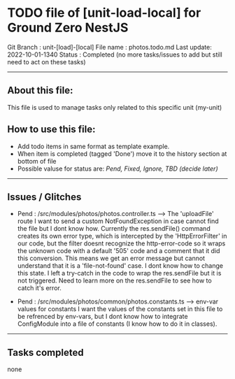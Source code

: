 # TODO file of [unit-load-local] for Ground Zero NestJS

Git Branch : unit-[load]-[local]
File name  : photos.todo.md
Last update: 2022-10-01-1340
Status     : Completed (no more tasks/issues to add but still need to act on these tasks)


-----------------------------------------------------------

## About this file:
This file is used to manage tasks only related to this specific unit (my-unit)

## How to use this file:
- Add todo items in same format as template example.
- When item is completed (tagged 'Done') move it to the history section at bottom of file
- Possible valuse for status are: *Pend, Fixed, Ignore, TBD (decide later)*


-----------------------------------------------------------
## Issues / Glitches 

- Pend : /src/modules/photos/photos.controller.ts  --> The 'uploadFile' route
        I want to send a custom NotFoundException in case cannot find the file but I dont know how. 
        Currently the res.sendFile() command creates its own error type, which is intercepted by the 'HttpErrorFilter' in our code, but the filter doesnt recognize the http-error-code so it wraps the unknown code with a default '505' code and a comment that it did this conversion.
        This means we get an error message but cannot understand that it is a 'file-not-found' case.
        I dont know how to change this state.
        I left a try-catch in the code to wrap the res.sendFile but it is not triggered.
        Need to learn more on the res.sendFile to see how to catch it's error.

- Pend : /src/modules/photos/common/photos.constants.ts  --> env-var values for constants
        I want the values of the constants set in this file to be refrenced by env-vars, but I 
        dont know how to integrate ConfigModule into a file of constants (I know how to do it in classes).


--------------------
## Tasks completed
none